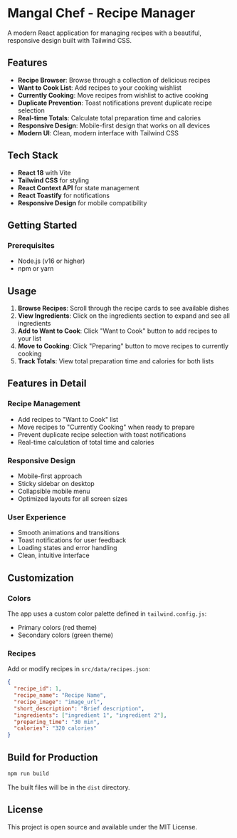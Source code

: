 # Mangal Chef - Recipe Manager

A modern React application for managing recipes with a beautiful, responsive design built with Tailwind CSS.

## Features

- **Recipe Browser**: Browse through a collection of delicious recipes
- **Want to Cook List**: Add recipes to your cooking wishlist
- **Currently Cooking**: Move recipes from wishlist to active cooking
- **Duplicate Prevention**: Toast notifications prevent duplicate recipe selection
- **Real-time Totals**: Calculate total preparation time and calories
- **Responsive Design**: Mobile-first design that works on all devices
- **Modern UI**: Clean, modern interface with Tailwind CSS

## Tech Stack

- **React 18** with Vite
- **Tailwind CSS** for styling
- **React Context API** for state management
- **React Toastify** for notifications
- **Responsive Design** for mobile compatibility

## Getting Started

### Prerequisites

- Node.js (v16 or higher)
- npm or yarn


## Usage

1. **Browse Recipes**: Scroll through the recipe cards to see available dishes
2. **View Ingredients**: Click on the ingredients section to expand and see all ingredients
3. **Add to Want to Cook**: Click "Want to Cook" button to add recipes to your list
4. **Move to Cooking**: Click "Preparing" button to move recipes to currently cooking
5. **Track Totals**: View total preparation time and calories for both lists

## Features in Detail

### Recipe Management
- Add recipes to "Want to Cook" list
- Move recipes to "Currently Cooking" when ready to prepare
- Prevent duplicate recipe selection with toast notifications
- Real-time calculation of total time and calories

### Responsive Design
- Mobile-first approach
- Sticky sidebar on desktop
- Collapsible mobile menu
- Optimized layouts for all screen sizes

### User Experience
- Smooth animations and transitions
- Toast notifications for user feedback
- Loading states and error handling
- Clean, intuitive interface

## Customization

### Colors
The app uses a custom color palette defined in `tailwind.config.js`:
- Primary colors (red theme)
- Secondary colors (green theme)

### Recipes
Add or modify recipes in `src/data/recipes.json`:
```json
{
  "recipe_id": 1,
  "recipe_name": "Recipe Name",
  "recipe_image": "image_url",
  "short_description": "Brief description",
  "ingredients": ["ingredient 1", "ingredient 2"],
  "preparing_time": "30 min",
  "calories": "320 calories"
}
```

## Build for Production

```bash
npm run build
```

The built files will be in the `dist` directory.

## License

This project is open source and available under the MIT License.
